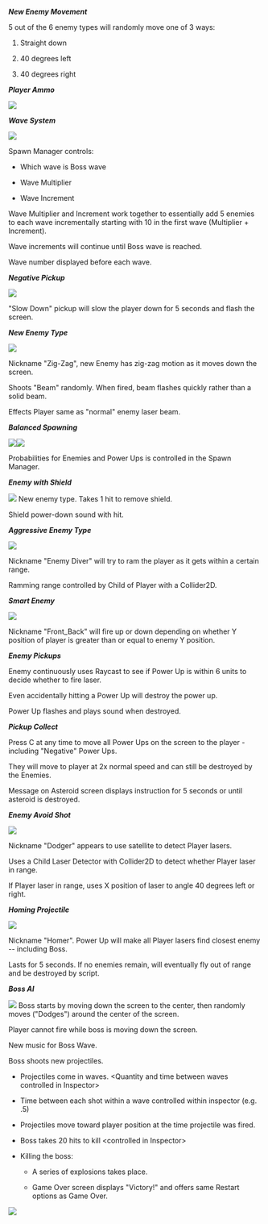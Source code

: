 ***New Enemy Movement***

5 out of the 6 enemy types will randomly move one of 3 ways:

1.  Straight down

2.  40 degrees left

3.  40 degrees right

***Player Ammo***

![](.//media/image1.png)

***Wave System***

![](.//media/image2.png)


Spawn Manager controls:

-   Which wave is Boss wave

-   Wave Multiplier

-   Wave Increment

Wave Multiplier and Increment work together to essentially add 5 enemies
to each wave incrementally starting with 10 in the first wave
(Multiplier + Increment).

Wave increments will continue until Boss wave is reached.

Wave number displayed before each wave.

***Negative Pickup***

![](.//media/image3.png)

"Slow Down" pickup will slow the player down for 5 seconds and flash the
screen.

***New Enemy Type***

![](.//media/image4.png)

Nickname "Zig-Zag", new Enemy has zig-zag motion as it moves down the
screen.

Shoots "Beam" randomly. When fired, beam flashes quickly rather than a
solid beam.

Effects Player same as "normal" enemy laser beam.

***Balanced Spawning***

![](.//media/image8.png)![](.//media/image9.png)

Probabilities for Enemies and Power Ups is controlled in the Spawn
Manager.

***Enemy with Shield***

![](.//media/image10.png)
New enemy type. Takes 1 hit to remove
shield.

Shield power-down sound with hit.

***Aggressive Enemy Type***

![](.//media/image11.png)

Nickname "Enemy Diver" will try to ram the player as it gets within a
certain range.

Ramming range controlled by Child of Player with a Collider2D.

***Smart Enemy***

![](.//media/image12.png)

Nickname "Front\_Back" will fire up or down depending on whether Y
position of player is greater than or equal to enemy Y position.

***Enemy Pickups***

Enemy continuously uses Raycast to see if Power Up is within 6 units to
decide whether to fire laser.

Even accidentally hitting a Power Up will destroy the power up.

Power Up flashes and plays sound when destroyed.

***Pickup Collect***

Press C at any time to move all Power Ups on the screen to the player -
including "Negative" Power Ups.

They will move to player at 2x normal speed and can still be destroyed
by the Enemies.

Message on Asteroid screen displays instruction for 5 seconds or until
asteroid is destroyed.

***Enemy Avoid Shot***

![](.//media/image13.png)

Nickname "Dodger" appears to use satellite to detect Player lasers.

Uses a Child Laser Detector with Collider2D to detect whether Player
laser in range.

If Player laser in range, uses X position of laser to angle 40 degrees
left or right.

***Homing Projectile***

![](.//media/image14.png)

Nickname "Homer". Power Up will make all Player lasers find closest
enemy -- including Boss.

Lasts for 5 seconds. If no enemies remain, will eventually fly out of
range and be destroyed by script.

***Boss AI***

![](.//media/image15.png)
Boss starts by moving down the screen to
the center, then randomly moves ("Dodges") around the center of the
screen.

Player cannot fire while boss is moving down the screen.

New music for Boss Wave.

Boss shoots new projectiles.

-   Projectiles come in waves. \<Quantity and time between waves
    controlled in Inspector\>

-   Time between each shot within a wave controlled within inspector
    (e.g. .5)

-   Projectiles move toward player position at the time projectile was
    fired.

-   Boss takes 20 hits to kill \<controlled in Inspector\>

-   Killing the boss:

    -   A series of explosions takes place.

    -   Game Over screen displays "Victory!" and offers same Restart
        options as Game Over.

![](.//media/image16.png)
